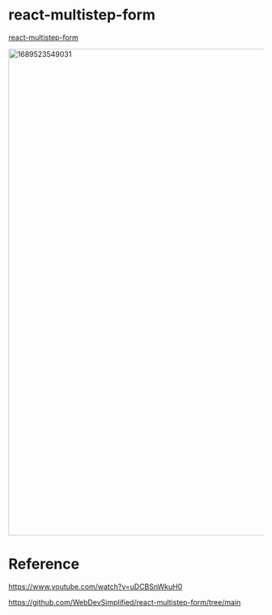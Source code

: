 # react-multistep-form
<a href = 'https://karenyu729.github.io/react-multistep-form/'>react-multistep-form</a>

<img width="960" alt="1689523549031" src="https://github.com/KarenYu729/react-multistep-form/assets/97644710/315237ce-ac98-45c2-bbf8-07d5969bdffb">


# Reference

<a href = 'https://www.youtube.com/watch?v=uDCBSnWkuH0'>https://www.youtube.com/watch?v=uDCBSnWkuH0</a>

<a href = 'https://github.com/WebDevSimplified/react-multistep-form/tree/main'>https://github.com/WebDevSimplified/react-multistep-form/tree/main</a>


<a href = ''></a>

<a href = ''></a>
